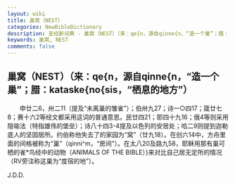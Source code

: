 ```yaml
---
layout: wiki
title: 巢窝（NEST）
categories: NewBibleDictionary
description: 圣经新词典 - 巢窝（NEST）（来：qe{n，源自qinne{n，“造一个巢”；腊：kataske{no{sis，“栖息的地方”）
keywords: 巢窝, NEST
comments: false
---
```


## 巢窝（NEST）（来：qe{n，源自qinne{n，“造一个巢”；腊：kataske{no{sis，“栖息的地方”）

　　申廿二6，卅二11（提及“未离巢的雏雀”）；伯卅九27；诗一○四17；箴廿七8；赛十六2等经文都采用这词的普通意思。民廿四21；耶四十九16；俄4等则采用隐喻法（特指雄伟的堡垒）；诗八十四3-4提及以色列的安居处；哈二9则提到迦勒底人的坚固居所。约伯称他失去了的家园为“窝”（廿九18）。在创六14中，方舟里面的间格被称为“巢”（qinni^m，“房间”）。在太八20及路九58，耶稣用那有巢可栖的雀*鸟经中的动物（ANIMALS OF THE BIBLE）}来对比自己居无定所的情况（RV旁注称这巢为“度宿的地”）。

J.D.D.








